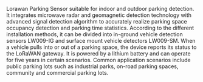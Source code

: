 Lorawan Parking Sensor suitable for indoor and outdoor parking detection. It integrates microwave radar and geomagnetic detection technology with advanced signal detection algorithm to accurately realize parking space occupancy detection and parking time statistics. According to the different installation methods, it can be divided into in-ground vehicle detection sensors LW009-IG and surface mount vehicle detectors LW009-SM. When a vehicle pulls into or out of a parking space, the device reports its status to the LoRaWAN gateway. It is powered by a lithium battery and can operate for five years in certain scenarios. Common application scenarios include public parking lots such as industrial parks, on-road parking spaces, community and commercial parking lots.
